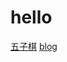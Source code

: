 # hello 

[五子棋](https://HugueLiu.github.io/gobang.html)
[blog](https://HugueLiu.github.io/tree/master/blog/2018-11-15/ubuntu16.04开机出现recovering_journal.md)